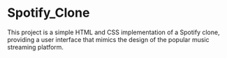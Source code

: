 # Spotify_Clone
This project is a simple HTML and CSS implementation of a Spotify clone, providing a user interface that mimics the design of the popular music streaming platform.
